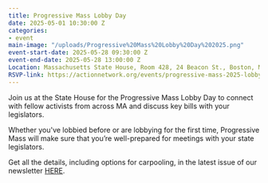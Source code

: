 ```yaml
---
title: Progressive Mass Lobby Day
date: 2025-05-01 10:30:00 Z
categories:
- event
main-image: "/uploads/Progressive%20Mass%20Lobby%20Day%202025.png"
event-start-date: 2025-05-28 09:30:00 Z
event-end-date: 2025-05-28 13:00:00 Z
Location: Massachusetts State House, Room 428, 24 Beacon St., Boston, MA
RSVP-link: https://actionnetwork.org/events/progressive-mass-2025-lobby-day
---
```


Join us at the State House for the Progressive Mass Lobby Day to connect with fellow activists from across MA and discuss key bills with your legislators. 

Whether you've lobbied before or are lobbying for the first time, Progressive Mass will make sure that you’re well-prepared for meetings with your state legislators. 

Get all the details, including options for carpooling, in the latest issue of our newsletter [HERE](https://mailchi.mp/f1b75fc37b0c/2025-5-22-indivisiblelab-newsletter-10351689).
